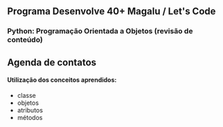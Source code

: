 ## Programa Desenvolve 40+ Magalu / Let's Code
### Python: Programação Orientada a Objetos (revisão de conteúdo)

## Agenda de contatos

#### Utilização dos conceitos aprendidos:
 - classe
 - objetos
 - atributos
 - métodos
